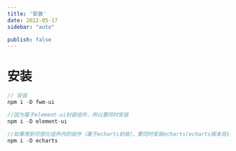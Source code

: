 ```yaml
---
title: '安装'
date: 2022-05-17
sidebar: "auto"

publish: false
---
```


# 安装

```js
// 安装
npm i -D fwm-ui

//因为基于element-ui封装组件，所以要同时安装
npm i -D element-ui

//如果用到可视化组件内的组件（基于echarts封装），要同时安装echarts(echarts版本目前需<=5.2.2.5)
npm i -D echarts
```

<ClientOnly>
  <!-- <sakura-gif/> -->
</ClientOnly>
